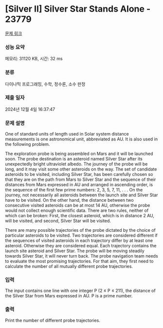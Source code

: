 # [Silver II] Silver Star Stands Alone - 23779 

[문제 링크](https://www.acmicpc.net/problem/23779) 

### 성능 요약

메모리: 31120 KB, 시간: 32 ms

### 분류

다이나믹 프로그래밍, 수학, 정수론, 소수 판정

### 제출 일자

2024년 12월 4일 16:37:47

### 문제 설명

<p>One of standard units of length used in Solar system distance measurements is one astronomical unit, abbreviated as AU. It is also used in the following problem.</p>

<p>The exploration probe is being assembled on Mars and it will be launched soon. The probe destination is an asteroid named Silver Star after its unexpectedly bright ultraviolet albedo. The journey of the probe will be long, and it may visit some other asteroids on the way. The set of candidate asteroids to be visited, including Silver Star, has been carefully chosen so that they are on the path from Mars to Silver Star and the sequence of their distances from Mars expressed in AU and arranged in ascending order, is the sequence of the first few prime numbers: 2, 3, 5, 7, 11, . . . On the journey, not necessarily all asteroids between the launch site and Silver Star have to be visited. On the other hand, the distance between two consecutive visited asteroids can be at most 14 AU, otherwise the probe would not collect enough scientific data. There are two rules, neither of which can be broken: First, the closest asteroid, which is in distance 2 AU, will be visited, and second, Silver Star will be visited.</p>

<p>There are many possible trajectories of the probe dictated by the choice of particular asteroids to be visited. Two trajectories are considered different if the sequences of visited asteroids in each trajectory differ by at least one asteroid. Otherwise they are considered equal. Each trajectory contains the launch site asteroid and Silver Star. The probe will be moving steadily towards Silver Star, it will never turn back. The probe navigation team needs to evaluate the most promising trajectories. For that aim, they first need to calculate the number of all mutually different probe trajectories.</p>

### 입력 

 <p>The input contains one line with one integer P (2 ≤ P ≤ 211), the distance of the Silver Star from Mars expressed in AU. P is a prime number.</p>

### 출력 

 <p>Print the number of different probe trajectories.</p>

